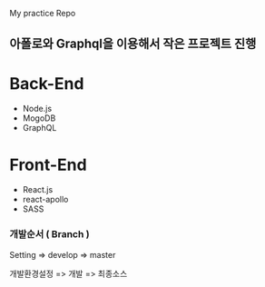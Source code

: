My practice Repo


## 아폴로와 Graphql을 이용해서 작은 프로젝트 진행 

# Back-End

* Node.js
* MogoDB
* GraphQL

# Front-End

* React.js
* react-apollo
* SASS



### 개발순서 ( Branch )

Setting => develop => master

개발환경설정 => 개발 => 최종소스
